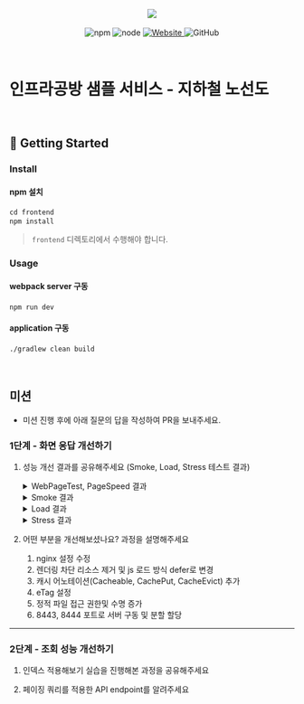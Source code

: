 <p align="center">
    <img width="200px;" src="https://raw.githubusercontent.com/woowacourse/atdd-subway-admin-frontend/master/images/main_logo.png"/>
</p>
<p align="center">
  <img alt="npm" src="https://img.shields.io/badge/npm-%3E%3D%205.5.0-blue">
  <img alt="node" src="https://img.shields.io/badge/node-%3E%3D%209.3.0-blue">
  <a href="https://edu.nextstep.camp/c/R89PYi5H" alt="nextstep atdd">
    <img alt="Website" src="https://img.shields.io/website?url=https%3A%2F%2Fedu.nextstep.camp%2Fc%2FR89PYi5H">
  </a>
  <img alt="GitHub" src="https://img.shields.io/github/license/next-step/atdd-subway-service">
</p>

<br>

# 인프라공방 샘플 서비스 - 지하철 노선도

<br>

## 🚀 Getting Started

### Install

#### npm 설치

```
cd frontend
npm install
```

> `frontend` 디렉토리에서 수행해야 합니다.

### Usage

#### webpack server 구동

```
npm run dev
```

#### application 구동

```
./gradlew clean build
```

<br>

## 미션

* 미션 진행 후에 아래 질문의 답을 작성하여 PR을 보내주세요.

### 1단계 - 화면 응답 개선하기

1. 성능 개선 결과를 공유해주세요 (Smoke, Load, Stress 테스트 결과)
   <details>
      <summary> WebPageTest, PageSpeed 결과</summary>
      <div markdown="1">

   ![webpagetest](./images/webpagetest_img.png)
   ![speedtest](./images/pagespeed_img.png)
      </div>
   </details>

   <details>
   <summary> Smoke 결과</summary>
   <div markdown="1">

    - 메인화면
      ![main](./images/main_smoke.png)
    - 회원가입
      ![join](./images/join_smoke.png)
    - 경로탐색
      ![path](./images/path_smoke.png)
      </div>
   </details>

   <details>
   <summary> Load 결과</summary>
   <div markdown="1">

    - 메인화면
      ![main](./images/main_load.png)
    - 회원가입
      ![join](./images/join_load.png)
    - 경로탐색
      ![path](./images/path_load.png)
      </div>
   </details>      

   <details>
   <summary> Stress 결과</summary>
   <div markdown="1">

   - 개선전
      - 메인화면
        ![main](./images/main_stress_before.png)
      - 회원가입
        ![join](./images/join_stress_before.png)
      - 경로탐색
        ![path](./images/path_stress_before.png)
        <br>
        <br>
   - 개선후
      - 메인화면
        ![main](./images/main_stress.png)
      - 회원가입
        ![join](./images/join_stress.png)
      - 경로탐색
        ![path](./images/path_stress.png)

       </div>
   </details>

2. 어떤 부분을 개선해보셨나요? 과정을 설명해주세요
   1. nginx 설정 수정
   2. 렌더링 차단 리소스 제거 및 js 로드 방식 defer로 변경
   3. 캐시 어노테이션(Cacheable, CachePut, CacheEvict) 추가
   4. eTag 설정 
   5. 정적 파일 접근 권한및 수명 증가
   6. 8443, 8444 포트로 서버 구동 및 분할 할당
   
---

### 2단계 - 조회 성능 개선하기

1. 인덱스 적용해보기 실습을 진행해본 과정을 공유해주세요

2. 페이징 쿼리를 적용한 API endpoint를 알려주세요


